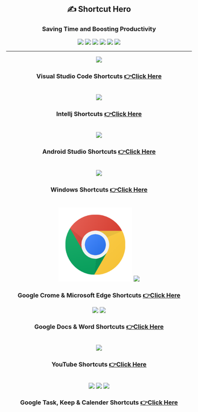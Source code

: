 <div align="center">

<h2> ✍️ Shortcut Hero </h2>
<h3> Saving Time and Boosting Productivity</h3>
<img src="https://img.shields.io/badge/Windows-0078D6?style=for-the-badge&logo=windows&logoColor=white">
<img src="https://img.shields.io/badge/Android_Studio-3DDC84?style=for-the-badge&logo=android-studio&logoColor=white">
<img src="https://img.shields.io/badge/Visual_Studio_Code-0078D4?style=for-the-badge&logo=visual%20studio%20code&logoColor=white">
<img src="https://img.shields.io/badge/IntelliJ_IDEA-000000.svg?style=for-the-badge&logo=intellij-idea&logoColor=white">
<img src="https://img.shields.io/badge/Notepad++-90E59A.svg?style=for-the-badge&logo=notepad%2B%2B&logoColor=black">
<img src="https://img.shields.io/badge/Microsoft_Word-2B579A?style=for-the-badge&logo=microsoft-word&logoColor=white">

</div>

<hr>
<!-- VS code -->
<div align="center">
	<img height="200" src="https://user-images.githubusercontent.com/25181517/192108891-d86b6220-e232-423a-bf5f-90903e6887c3.png" />
</div>

<div align="center">
    <h3> Visual Studio Code Shortcuts <a href = "vscode/Readme.md" >👉Click Here</a>
    </h3>
</div>
<!-- VS code -->

<br>

<!-- IntelIj -->
<div align="center">
	<img height="200" src="https://user-images.githubusercontent.com/25181517/192108890-200809d1-439c-4e23-90d3-b090cf9a4eea.png" />
</div>

<div align="center">
    <h3> IntelIj Shortcuts <a href = "VSCODE.md" >👉Click Here</a>
    </h3>
</div>
<!-- IntelIj -->
<br>
<!-- Android Studioe -->
<div align="center">
	<img height="200" src="https://user-images.githubusercontent.com/25181517/192108895-20dc3343-43e3-4a54-a90e-13a4abbc57b9.png" />
</div>

<div align="center">
    <h3> Android Studio Shortcuts <a href = "check.md" >👉Click Here</a>
    </h3>
</div>
<!-- Android Studio -->
<br>

<!-- windows -->
<div align="center">
	<img height="200" src="https://user-images.githubusercontent.com/25181517/186884150-05e9ff6d-340e-4802-9533-2c3f02363ee3.png" />
</div>

<div align="center">
    <h3> Windows Shortcuts <a href = "window.md" >👉Click Here</a>
    </h3>
</div>
<!-- windows -->

<br>

<!-- Crome -->
<div align="center">
	<img height="200" src="images/crome.png" />
    <img height="200" src="https://img.icons8.com/fluency/240/null/ms-edge-new.png" />
</div>

<div align="center">
    <h3> Google Crome & Microsoft Edge Shortcuts <a href = "window.md" >👉Click Here</a>
    </h3>
</div>
<!-- Crome -->

<!-- Ms word -->
<div align="center">
	<img height="200" src="https://img.icons8.com/fluency/240/null/microsoft-word-2019.png"/>
   <img height="180" src ="https://img.icons8.com/color/240/null/google-docs--v1.png"/>
</div>

<div align="center">
    <h3> Google Docs & Word Shortcuts <a href = "word.md" >👉Click Here</a>
    </h3>
</div>
<!-- Ms word -->

<br>

<!-- windows -->
<div align="center">
	<img height="200" src="https://img.icons8.com/3d-fluency/375/null/youtube-play.png" />
</div>

<div align="center">
    <h3>  YouTube Shortcuts <a href = "VSCODE.md" >👉Click Here</a>
    </h3>
</div>
<!-- windows -->

<br>

<!-- windows -->
<div align="center">
	<img height="200" src="https://img.icons8.com/color/240/null/google-keep.png" />
    <img height="200" src="https://img.icons8.com/bubbles/200/null/list.png" />
     <img height="200" src="https://img.icons8.com/color/240/null/google-logo.png" />
</div>

<div align="center">
    <h3> Google Task, Keep & Calender Shortcuts <a href = "VSCODE.md" >👉Click Here</a>
    </h3>
</div>
<!-- windows -->

<br>


